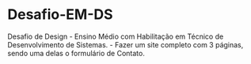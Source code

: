 # Desafio-EM-DS
Desafio de Design - Ensino Médio com Habilitação em Técnico de Desenvolvimento de Sistemas. - Fazer um site completo com 3 páginas, sendo uma delas o formulário de Contato.
